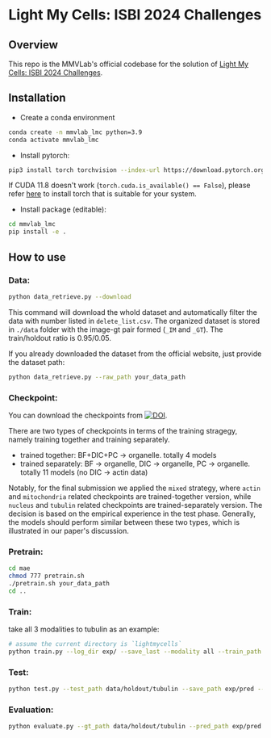 # Light My Cells: ISBI 2024 Challenges

## Overview

This repo is the MMVLab's official codebase for the solution of [Light My Cells: ISBI 2024 Challenges](https://lightmycells.grand-challenge.org/).

## Installation

- Create a conda environment
```bash
conda create -n mmvlab_lmc python=3.9
conda activate mmvlab_lmc
```
- Install pytorch:

```bash
pip3 install torch torchvision --index-url https://download.pytorch.org/whl/cu118
```
If CUDA 11.8 doesn't work (`torch.cuda.is_available() == False`), please refer [here](https://download.pytorch.org/whl/torch/) to install torch that is suitable for your system.

- Install package (editable):
```bash
cd mmvlab_lmc
pip install -e .
```

## How to use

### Data:
```bash
python data_retrieve.py --download
```
This command will download the whold dataset and automatically filter the data with number listed in `delete_list.csv`. The organized dataset is stored in `./data` folder with the image-gt pair formed (`_IM` and `_GT`). The train/holdout ratio is 0.95/0.05.

If you already downloaded the dataset from the official website, just provide the dataset path:
```bash
python data_retrieve.py --raw_path your_data_path
```

### Checkpoint:
You can download the checkpoints from [![DOI](https://zenodo.org/badge/DOI/10.5281/zenodo.11124290.svg)](https://doi.org/10.5281/zenodo.11124290).

There are two types of checkpoints in terms of the training stragegy, namely training together and training separately. 

- trained together: BF+DIC+PC -> organelle. totally 4 models
- trained separately: BF -> organelle, DIC -> organelle, PC -> organelle. totally 11 models (no DIC -> actin data)

Notably, for the final submission we applied the `mixed` strategy, where `actin` and `mitochondria` related checkpoints are trained-together version, while `nucleus` and `tubulin` related checkpoints are trained-separately version. The decision is based on the empirical experience in the test phase. Generally, the models should perform similar between these two types, which is illustrated in our paper's discussion.
### Pretrain:
```bash
cd mae
chmod 777 pretrain.sh
./pretrain.sh your_data_path
cd ..
```

### Train:

take all 3 modalities to tubulin as an example:
```bash
# assume the current directory is `lightmycells`
python train.py --log_dir exp/ --save_last --modality all --train_path data/train/tubulin --model_type vit_b --encoder_checkpoint mae/checkpoint-399.pth --batch_size 16 --lr 3e-4 --optimizer lion --scheduler CosineAnnealingWarmRestartsDecay --accumulation_step 1 --n_epochs 1000 --device 0 --precision "bf16-true"
```
### Test:
```bash
python test.py --test_path data/holdout/tubulin --save_path exp/pred --checkpoint_path exp/checkpoint/best.pth --modality all --device cuda:0
```
### Evaluation:
```bash
python evaluate.py --gt_path data/holdout/tubulin --pred_path exp/pred --output_path exp/metrics.csv --modality all
```
